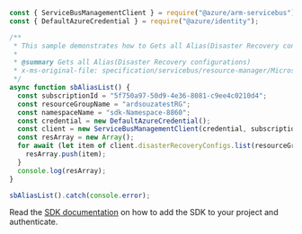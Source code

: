 ```javascript
const { ServiceBusManagementClient } = require("@azure/arm-servicebus");
const { DefaultAzureCredential } = require("@azure/identity");

/**
 * This sample demonstrates how to Gets all Alias(Disaster Recovery configurations)
 *
 * @summary Gets all Alias(Disaster Recovery configurations)
 * x-ms-original-file: specification/servicebus/resource-manager/Microsoft.ServiceBus/stable/2021-11-01/examples/disasterRecoveryConfigs/SBAliasList.json
 */
async function sbAliasList() {
  const subscriptionId = "5f750a97-50d9-4e36-8081-c9ee4c0210d4";
  const resourceGroupName = "ardsouzatestRG";
  const namespaceName = "sdk-Namespace-8860";
  const credential = new DefaultAzureCredential();
  const client = new ServiceBusManagementClient(credential, subscriptionId);
  const resArray = new Array();
  for await (let item of client.disasterRecoveryConfigs.list(resourceGroupName, namespaceName)) {
    resArray.push(item);
  }
  console.log(resArray);
}

sbAliasList().catch(console.error);
```

Read the [SDK documentation](https://github.com/Azure/azure-sdk-for-js/blob/%40azure%2Farm-servicebus_6.0.0/sdk/servicebus/arm-servicebus/README.md) on how to add the SDK to your project and authenticate.
